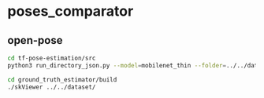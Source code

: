 # poses_comparator

## open-pose

```bash
cd tf-pose-estimation/src
python3 run_directory_json.py --model=mobilenet_thin --folder=../../dataset/
```

```bash
cd ground_truth_estimator/build
./skViewer ../../dataset/
```
